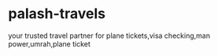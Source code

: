 # palash-travels
your trusted travel partner for plane tickets,visa checking,man power,umrah,plane ticket 
